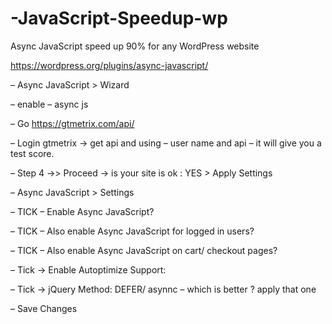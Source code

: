 # -JavaScript-Speedup-wp
Async JavaScript speed up 90% for any WordPress website

https://wordpress.org/plugins/async-javascript/ 

– Async JavaScript > Wizard  

– enable – async js

– Go https://gtmetrix.com/api/

– Login gtmetrix -> get api and using – user name and api – it will give you a test score.

– Step 4 ->> Proceed -> is your site is ok : YES > Apply Settings

– Async JavaScript > Settings

– TICK – Enable Async JavaScript?

– TICK – Also enable Async JavaScript for logged in users?

– TICK – Also enable Async JavaScript on cart/ checkout pages?

– Tick -> Enable Autoptimize Support:

– Tick -> jQuery Method: DEFER/ asynnc – which is better ? apply that one

– Save Changes
